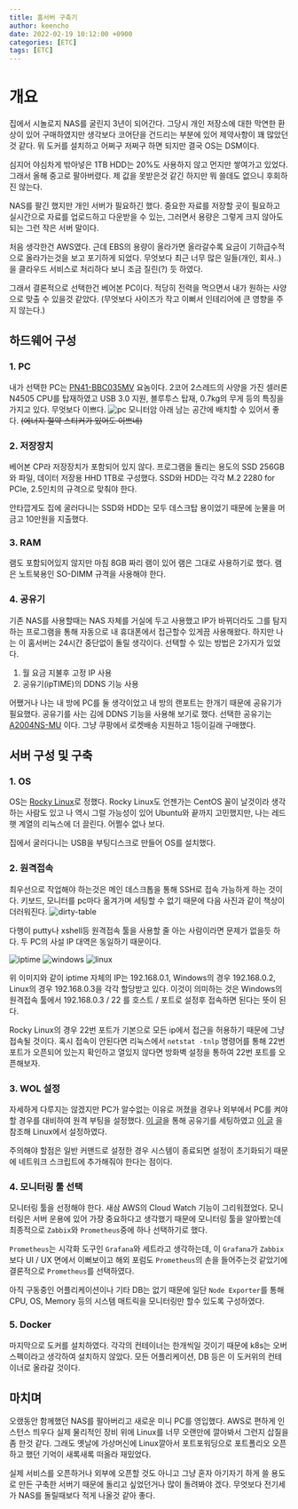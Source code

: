 ```yaml
---
title: 홈서버 구축기
author: keencho
date: 2022-02-19 10:12:00 +0900
categories: [ETC]
tags: [ETC]
---
```


# **개요**
집에서 시놀로지 NAS를 굴린지 3년이 되어간다. 그당시 개인 저장소에 대한 막연한 환상이 있어 구매하였지만 생각보다 코어단을 건드리는 부분에 있어 제약사항이 꽤 많았던것 같다. 뭐 도커를 설치하고 어쩌구 저쩌구 하면 되지만 결국 OS는 DSM이다.

심지어 야심차게 밖아넣은 1TB HDD는 20%도 사용하지 않고 먼지만 쌓여가고 있었다. 그래서 올해 중고로 팔아버렸다. 제 값을 못받은것 같긴 하지만 뭐 쓸데도 없으니 후회하진 않는다.

NAS를 팔긴 했지만 개인 서버가 필요하긴 했다. 중요한 자료를 저장할 곳이 필요하고 실시간으로 자료를 업로드하고 다운받을 수 있는, 그러면서 용량은 그렇게 크지 않아도 되는 그런 작은 서버 말이다.

처음 생각한건 AWS였다. 근데 EBS의 용량이 올라가면 올라갈수록 요금이 기하급수적으로 올라가는것을 보고 포기하게 되었다. 무엇보다 최근 너무 많은 일들(개인, 회사..) 을 클라우드 서비스로 처리하다 보니 조금 질린(?) 듯 하였다.

그래서 결론적으로 선택한건 베어본 PC이다. 적당히 전력을 먹으면서 내가 원하는 사양으로 맞출 수 있을것 같았다. (무엇보다 사이즈가 작고 이뻐서 인테리어에 큰 영향을 주지 않는다.)

## **하드웨어 구성**

### **1. PC**
내가 선택한 PC는 [PN41-BBC035MV](http://prod.danawa.com/info/?pcode=14395619) 요놈이다. 2코어 2스레드의 사양을 가진 셀러론 N4505 CPU를 탑재하였고 USB 3.0 지원, 블루투스 탑재, 0.7kg의 무게 등의 특징을 가지고 있다. 무엇보다 이쁘다.
![pc](/assets/img/custom/homeserver/pc.jpg)
모니터암 아래 남는 공간에 배치할 수 있어서 좋다. ~~(에너지 절약 스티커가 있어도 이쁘네)~~

### **2. 저장장치**
베어본 CP라 저장장치가 포함되어 있지 않다. 프로그램을 돌리는 용도의 SSD 256GB 와 파일, 데이터 저장용 HHD 1TB로 구성했다. SSD와 HDD는 각각 M.2 2280 for PCIe, 2.5인치의 규격으로 맞춰야 한다.

안타깝게도 집에 굴러다니는 SSD와 HDD는 모두 데스크탑 용이었기 때문에 눈물을 머금고 10만원을 지출했다.

### **3. RAM**
램도 포함되어있지 않지만 마침 8GB 짜리 램이 있어 램은 그대로 사용하기로 했다. 램은 노트북용인 SO-DIMM 규격을 사용해야 한다.

### **4. 공유기**
기존 NAS를 사용할때는 NAS 자체를 거실에 두고 사용했고 IP가 바뀌더라도 그를 탐지하는 프로그램을 통해 자동으로 내 휴대폰에서 접근할수 있게끔 사용해왔다. 하지만 나는 이 홈서버는 24시간 중단없이 돌릴 생각이다. 선택할 수 있는 방법은 2가지가 있었다.

1. 월 요금 지불후 고정 IP 사용
2. 공유기(ipTIME)의 DDNS 기능 사용

어쨌거나 나는 내 방에 PC를 둘 생각이었고 내 방의 랜포트는 한개기 때문에 공유기가 필요했다. 공유기를 사는 김에 DDNS 기능을 사용해 보기로 했다. 선택한 공유기는 [A2004NS-MU](http://prod.danawa.com/info/?pcode=6828172) 이다. 그냥 쿠팡에서 로켓배송 지원하고 1등이길래 구매했다.

## **서버 구성 및 구축**

### **1. OS**
OS는 [Rocky Linux](https://rockylinux.org/)로 정했다. Rocky Linux도 언젠가는 CentOS 꼴이 날것이라 생각하는 사람도 있고 나 역시 그럴 가능성이 있어 Ubuntu와 끝까지 고민했지만, 나는 레드햇 계열의 리눅스에 더 끌린다. 어쩔수 없나 보다.

집에서 굴러다니는 USB을 부팅디스크로 만들어 OS를 설치했다.

### **2. 원격접속**
최우선으로 작업해야 하는것은 메인 데스크톱을 통해 SSH로 접속 가능하게 하는 것이다. 키보드, 모니터를 pc마다 옮겨가며 세팅할 수 없기 때문에 다음 사진과 같이 책상이 더러워진다.
![dirty-table](/assets/img/custom/homeserver/dirty-table.jpg)

다행이 putty나 xshell등 원격접속 툴을 사용할 줄 아는 사람이라면 문제가 없을듯 하다. 두 PC의 사설 IP 대역은 동일하기 때문이다.

![iptime](/assets/img/custom/homeserver/iptime.png)
![windows](/assets/img/custom/homeserver/windows.png)
![linux](/assets/img/custom/homeserver/linux.png)

위 이미지와 같이 iptime 자체의 IP는 192.168.0.1, Windows의 경우 192.168.0.2, Linux의 경우 192.168.0.3을 각각 할당받고 있다. 이것이 의미하는 것은 Windows의 원격접속 툴에서 192.168.0.3 / 22 를 호스트 / 포트로 설정후 접속하면 된다는 뜻이 된다.

Rocky Linux의 경우 22번 포트가 기본으로 모든 ip에서 접근을 허용하기 때문에 그냥 접속될 것이다. 혹시 접속이 안된다면 리눅스에서 `netstat -tnlp` 명령어를 통해 22번 포트가 오픈되어 있는지 확인하고 열있지 않다면 방화벽 설정을 통하여 22번 포트를 오픈해보자.

### **3. WOL 설정**
자세하게 다루지는 않겠지만 PC가 알수없는 이유로 꺼졌을 경우나 외부에서 PC를 켜야할 경우를 대비하여 원격 부팅을 설정했다. [이 글](https://extrememanual.net/8469)을 통해 공유기를 세팅하였고 [이 글](https://www.cyberciti.biz/tips/linux-send-wake-on-lan-wol-magic-packets.html) 을 참조해 Linux에서 설정하였다.

주의해야 할점은 일반 커맨드로 설정한 경우 시스템이 종료되면 설정이 초기화되기 때문에 네트워크 스크립트에 추가해줘야 한다는 점이다.

### **4. 모니터링 툴 선택**
모니터링 툴을 선정해야 한다. 새삼 AWS의 Cloud Watch 기능이 그리워졌었다. 모니터링은 서버 운용에 있어 가장 중요하다고 생각했기 때문에 모니터링 툴을 알아봤는데 최종적으로 `Zabbix`와 `Prometheus`중에 하나 선택하기로 했다.

`Prometheus`는 시각화 도구인 `Grafana`와 세트라고 생각하는데, 이 `Grafana`가 `Zabbix`보다 UI / UX 면에서 이뻐보이고 해외 포럼도 `Prometheus`의 손을 들어주는것 같았기에 결론적으로 `Prometheus`를 선택하였다.

아직 구동중인 어플리케이션이나 기타 DB는 없기 때문에 일단 `Node Exporter`를 통해 CPU, OS, Memory 등의 시스템 매트릭을 모니터링만 할수 있도록 구성하였다.

### **5. Docker**
마지막으로 도커를 설치하였다. 각각의 컨테이너는 한개씩일 것이기 때문에 k8s는 오버스펙이라고 생각하여 설치하지 않았다. 모든 어플리케이션, DB 등은 이 도커위의 컨테이너로 올라갈 것이다.

## **마치며**
오랬동안 함께했던 NAS를 팔아버리고 새로운 미니 PC를 영입했다. AWS로 편하게 인스턴스 띄우다 실제 물리적인 장비 위에 Linux를 너무 오랜만에 깔아봐서 그런지 삽질을 좀 한것 같다. 그래도 옛날에 가상머신에 Linux깔아서 포트포워딩으로 포트폴리오 오픈하고 했던 기억이 새록새록 떠올라 재밌었다.

실제 서비스를 오픈하거나 외부에 오픈할 것도 아니고 그냥 혼자 아기자기 하게 쓸 용도로 만든 구축한 서버기 때문에 돌리고 싶었던거나 많이 돌려봐야 겠다. 무엇보다 전기세가 NAS를 돌릴때보다 적게 나올것 같아 좋다.
